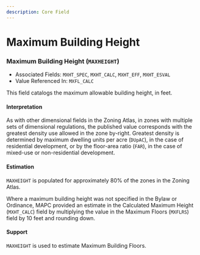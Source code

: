 ```yaml
---
description: Core Field
---
```


# Maximum Building Height

### Maximum Building Height \(`MAXHEIGHT`\)  

* Associated Fields: `MXHT_SPEC`, `MXHT_CALC`, `MXHT_EFF`, `MXHT_ESVAL` 
* Value Referenced In: `MXFL_CALC` 

This field catalogs the maximum allowable building height, in feet. 

#### Interpretation

As with other dimensional fields in the Zoning Atlas, in zones with multiple sets of dimensional regulations, the published value corresponds with the greatest density use allowed in the zone by-right.  Greatest density is determined by maximum dwelling units per acre \(`DUpAC`\), in the case of residential development, or by the floor-area ratio \(`FAR`\), in the case of mixed-use or non-residential development. 

#### Estimation

`MAXHEIGHT` is populated for approximately 80% of the zones in the Zoning Atlas. 

Where a maximum building height was not specified in the Bylaw or Ordinance, MAPC provided an estimate in the Calculated Maximum Height \(`MXHT_CALC`\) field by multiplying the value in the Maximum Floors \(`MXFLRS`\) field by 10 feet and rounding down. 

#### Support

`MAXHEIGHT` is used to estimate Maximum Building Floors.

